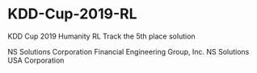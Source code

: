 # KDD-Cup-2019-RL
KDD Cup 2019 Humanity RL Track the 5th place solution

NS Solutions Corporation
Financial Engineering Group, Inc.
NS Solutions USA Corporation
